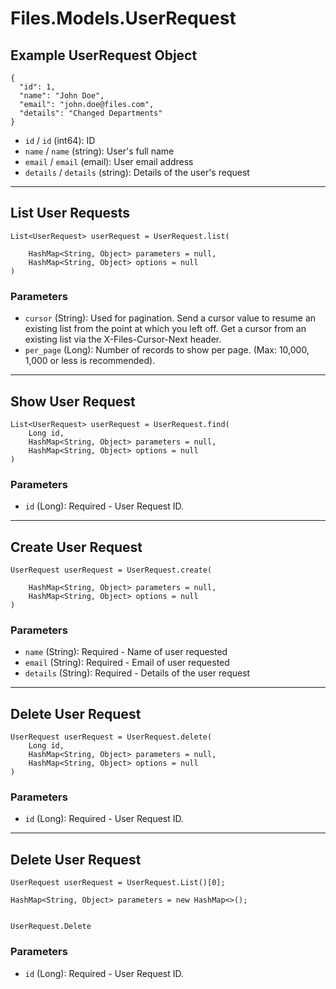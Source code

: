 # Files.Models.UserRequest

## Example UserRequest Object

```
{
  "id": 1,
  "name": "John Doe",
  "email": "john.doe@files.com",
  "details": "Changed Departments"
}
```

* `id` / `id`  (int64): ID
* `name` / `name`  (string): User's full name
* `email` / `email`  (email): User email address
* `details` / `details`  (string): Details of the user's request


---

## List User Requests

```
List<UserRequest> userRequest = UserRequest.list(
    
    HashMap<String, Object> parameters = null,
    HashMap<String, Object> options = null
)
```

### Parameters

* `cursor` (String): Used for pagination.  Send a cursor value to resume an existing list from the point at which you left off.  Get a cursor from an existing list via the X-Files-Cursor-Next header.
* `per_page` (Long): Number of records to show per page.  (Max: 10,000, 1,000 or less is recommended).


---

## Show User Request

```
List<UserRequest> userRequest = UserRequest.find(
    Long id, 
    HashMap<String, Object> parameters = null,
    HashMap<String, Object> options = null
)
```

### Parameters

* `id` (Long): Required - User Request ID.


---

## Create User Request

```
UserRequest userRequest = UserRequest.create(
    
    HashMap<String, Object> parameters = null,
    HashMap<String, Object> options = null
)
```

### Parameters

* `name` (String): Required - Name of user requested
* `email` (String): Required - Email of user requested
* `details` (String): Required - Details of the user request


---

## Delete User Request

```
UserRequest userRequest = UserRequest.delete(
    Long id, 
    HashMap<String, Object> parameters = null,
    HashMap<String, Object> options = null
)
```

### Parameters

* `id` (Long): Required - User Request ID.


---

## Delete User Request

```
UserRequest userRequest = UserRequest.List()[0];

HashMap<String, Object> parameters = new HashMap<>();


UserRequest.Delete
```

### Parameters

* `id` (Long): Required - User Request ID.
